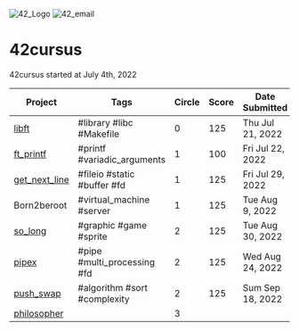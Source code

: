 ![42_Logo](http://is.am/56pb)
![42_email](https://img.shields.io/badge/%20-younhwan%40student.42seoul.kr-critical.v1?style=plastic)

# 42cursus
42cursus started at July 4th, 2022

| Project       | Tags                        | Circle | Score | Date Submitted   |
| ------------- | --------------------------- | ------ | ----- | ---------------- |
| [libft](./libft)         | #library #libc #Makefile    | 0      | 125   | Thu Jul 21, 2022 |
| [ft_printf](./ft_printf)     | #printf #variadic_arguments | 1      | 100   | Fri Jul 22, 2022 |
| [get_next_line](./get_next_line) | #fileio #static #buffer #fd | 1      | 125   | Fri Jul 29, 2022 |
| Born2beroot   | #virtual_machine #server    | 1      | 125   | Tue Aug 9, 2022  |
| [so_long](./so_long)       | #graphic #game #sprite      | 2      | 125   | Tue Aug 30, 2022 |
| [pipex](./pipex)         | #pipe #multi_processing #fd | 2      | 125   | Wed Aug 24, 2022 |
| [push_swap](./push_swap)     | #algorithm #sort #complexity | 2      | 125   | Sum Sep 18, 2022 |
| [philosopher](./philosopher)     |                              | 3      |       |                  |
